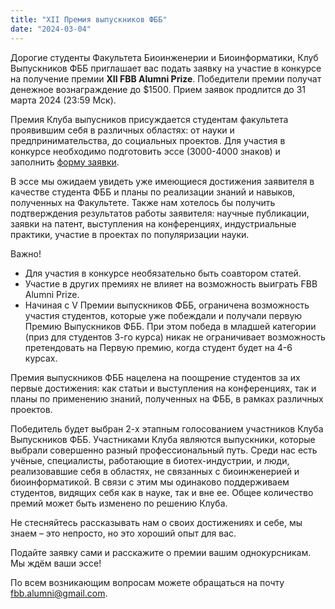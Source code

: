 ```yaml
---
title: "XII Премия выпускников ФББ"
date: "2024-03-04" 
---
```


Дорогие студенты Факультета Биоинженерии и Биоинформатики, Клуб Выпускников ФББ приглашает вас подать заявку на участие в конкурсе на получение премии
**XII FBB Alumni Prize**. Победители премии получат денежное вознаграждение до $1500. Прием заявок продлится до 31 марта 2024 (23:59 Мск). 

Премия Клуба выпусников присуждается студентам факультета проявившим себя в различных областях: от науки и предпринимательства, до социальных проектов.
Для участия в конкурсе необходимо подготовить эссе (3000-4000 знаков) и заполнить [форму заявки](https://docs.google.com/forms/d/e/1FAIpQLSedGi-DBHDJ_d2VnWMRHNBZkwR3WPFYNOieoLRBtATUgfmQgg/viewform).

В эссе мы ожидаем увидеть уже имеющиеся достижения заявителя в качестве студента ФББ и планы по реализации знаний и навыков, полученных на Факультете. Также нам
хотелось бы получить подтверждения результатов работы заявителя: научные публикации, заявки на патент, выступления на конференциях, индустриальные
практики, участие в проектах по популяризации науки. 

Важно!
* Для участия в конкурсе необязательно быть соавтором статей. 
* Участие в других премиях не влияет на возможность выиграть FBB Alumni Prize. 
* Начиная с V Премии выпускников ФББ, ограничена возможность участия студентов, которые уже побеждали и получали первую Премию Выпускников ФББ. При этом победа в младшей категории (приз для студентов 3-го курса) никак не ограничивает возможность претендовать на Первую премию, когда студент будет на 4-6 курсах. 
 
Премия выпускников ФББ нацелена на поощрение студентов за их первые достижения: как статьи и выступления на конференциях, так и планы по
применению знаний, полученных на ФББ, в рамках различных проектов. 
 
Победитель будет выбран 2-х этапным голосованием участников Клуба Выпускников ФББ. Участниками Клуба являются выпускники, которые выбрали совершенно разный
профессиональный путь. Среди нас есть учёные, специалисты, работающие в биотех-индустрии, и люди, реализовавшие себя в областях, не связанных с биоинженерией
и биоинформатикой. В связи с этим мы одинаково поддерживаем студентов, видящих себя как в науке, так и вне ее. Общее количество премий может быть изменено по решению Клуба.
 
Не стесняйтесь рассказывать нам о своих достижениях и себе, мы знаем – это непросто, но это хороший опыт для вас. 

Подайте заявку сами и расскажите о премии вашим однокурсникам. Мы ждём ваши эссе!

По всем возникающим вопросам можете обращаться на почту [fbb.alumni@gmail.com](mailto:fbb.alumni@gmail.com).
